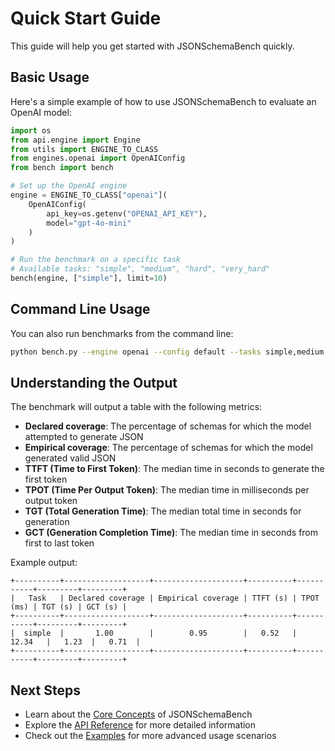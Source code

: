 # Quick Start Guide

This guide will help you get started with JSONSchemaBench quickly.

## Basic Usage

Here's a simple example of how to use JSONSchemaBench to evaluate an OpenAI model:

```python
import os
from api.engine import Engine
from utils import ENGINE_TO_CLASS
from engines.openai import OpenAIConfig
from bench import bench

# Set up the OpenAI engine
engine = ENGINE_TO_CLASS["openai"](
    OpenAIConfig(
        api_key=os.getenv("OPENAI_API_KEY"),
        model="gpt-4o-mini"
    )
)

# Run the benchmark on a specific task
# Available tasks: "simple", "medium", "hard", "very_hard"
bench(engine, ["simple"], limit=10)
```

## Command Line Usage

You can also run benchmarks from the command line:

```bash
python bench.py --engine openai --config default --tasks simple,medium --limit 10
```

## Understanding the Output

The benchmark will output a table with the following metrics:

- **Declared coverage**: The percentage of schemas for which the model attempted to generate JSON
- **Empirical coverage**: The percentage of schemas for which the model generated valid JSON
- **TTFT (Time to First Token)**: The median time in seconds to generate the first token
- **TPOT (Time Per Output Token)**: The median time in milliseconds per output token
- **TGT (Total Generation Time)**: The median total time in seconds for generation
- **GCT (Generation Completion Time)**: The median time in seconds from first to last token

Example output:
```
+----------+-------------------+--------------------+----------+-----------+---------+---------+
|   Task   | Declared coverage | Empirical coverage | TTFT (s) | TPOT (ms) | TGT (s) | GCT (s) |
+----------+-------------------+--------------------+----------+-----------+---------+---------+
|  simple  |       1.00        |        0.95        |   0.52   |   12.34   |   1.23  |   0.71  |
+----------+-------------------+--------------------+----------+-----------+---------+---------+
```

## Next Steps

- Learn about the [Core Concepts](./core_concepts.md) of JSONSchemaBench
- Explore the [API Reference](./api_reference.md) for more detailed information
- Check out the [Examples](./examples.md) for more advanced usage scenarios 